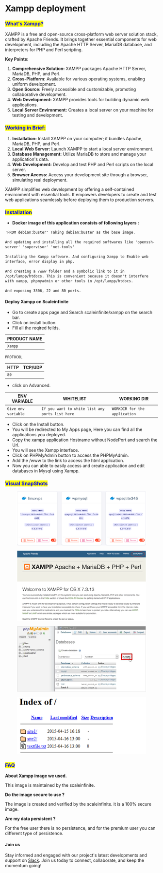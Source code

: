 # Xampp deployment

### <mark style="color:blue;">What's Xampp?</mark>

XAMPP is a free and open-source cross-platform web server solution stack, crafted by Apache Friends. It brings together essential components for web development, including the Apache HTTP Server, MariaDB database, and interpreters for PHP and Perl scripting.

**Key Points:**

1. **Comprehensive Solution:** XAMPP packages Apache HTTP Server, MariaDB, PHP, and Perl.
2. **Cross-Platform:** Available for various operating systems, enabling uniform development.
3. **Open Source:** Freely accessible and customizable, promoting collaborative development.
4. **Web Development:** XAMPP provides tools for building dynamic web applications.
5. **Local Server Environment:** Creates a local server on your machine for testing and development.

### <mark style="color:blue;">**Working in Brief:**</mark>



1. **Installation:** Install XAMPP on your computer; it bundles Apache, MariaDB, PHP, and Perl.
2. **Local Web Server:** Launch XAMPP to start a local server environment.
3. **Database Management:** Utilize MariaDB to store and manage your application's data.
4. **Web Development:** Develop and test PHP and Perl scripts on the local server.
5. **Browser Access:** Access your development site through a browser, simulating real deployment.

XAMPP simplifies web development by offering a self-contained environment with essential tools. It empowers developers to create and test web applications seamlessly before deploying them to production servers.

### <mark style="color:blue;">Installation</mark>&#x20;

* &#x20;**Docker image of this application consists of following layers :**

```
'FROM debian:buster' Taking debian:buster as the base image.

And updating and installing all the required softwares like 'openssh-server' 'supervisor' 'net-tools'

Installing the Xampp software. And configuring Xampp to Enable web interface, error display in php.

And creating a /www folder and a symbolic link to it in /opt/lampp/htdocs. This is convenient because it doesn't interfere with xampp, phpmyadmin or other tools in /opt/lampp/htdocs.

And exposing 3306, 22 and 80 ports.
```

#### Deploy Xampp on Scaleinfinite

* &#x20;Go to create apps page and Search scaleinfinite/xampp on the search bar.
* &#x20;Click on install button.
* &#x20;Fill all the reqired feilds.

| PRODUCT NAME |
| ------------ |
| `Xampp`      |

`PROTOCOL`

| HTTP | TCP/UDP |
| ---- | ------- |
| `80` |         |

* &#x20;click on Advanced.

| ENV VARIABLE        | WHITELIST                                       | WORKING DIR                   |
| ------------------- | ----------------------------------------------- | ----------------------------- |
| `Give env variable` | `If you want to white list any ports list here` | `WORKDIR for the application` |

* &#x20;Click on the Install button.
* &#x20;You will be redirected to My Apps page, Here you can find all the applications you deployed.
* &#x20;Copy the xampp application Hostname without NodePort and search the Url.
* &#x20;You will see the Xampp interface.
* &#x20;Click on PHPMyAdmin button to access the PHPMyAdmin.
* &#x20;Add the /www to the link to access the html application.
* Now you can able to easily access and create application and edit databases in Mysql using Xampp.

### <mark style="color:blue;">Visual SnapShots</mark>



<figure><img src="../../.gitbook/assets/myapps (9).png" alt=""><figcaption></figcaption></figure>

<figure><img src="../../.gitbook/assets/xampp (1).png" alt=""><figcaption></figcaption></figure>

<figure><img src="../../.gitbook/assets/phpmyadmin (1) (1).png" alt=""><figcaption></figcaption></figure>

<figure><img src="../../.gitbook/assets/index (1).png" alt=""><figcaption></figcaption></figure>

### <mark style="color:blue;">FAQ</mark>

**About Xampp image we used.**

This image is maintained by the scaleinfinite.

**Do the image secure to use ?**

The image is created and verified by the scaleinfinite. it is a 100% secure image.

**Are my data persistent ?**

For the free user there is no persistence, and for the premium user you can different type of persistence.

#### Join us

Stay informed and engaged with our project's latest developments and support on [Slack](https://app.slack.com/client/T04QS32JX6E/C04QKEWE146). Join us today to connect, collaborate, and keep the momentum going!&#x20;
